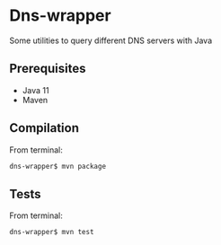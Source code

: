 # Dns-wrapper
Some utilities to query different DNS servers with Java

## Prerequisites
 - Java 11
 - Maven

## Compilation
From terminal:
```sh
dns-wrapper$ mvn package
```

## Tests
From terminal:
```sh
dns-wrapper$ mvn test
```